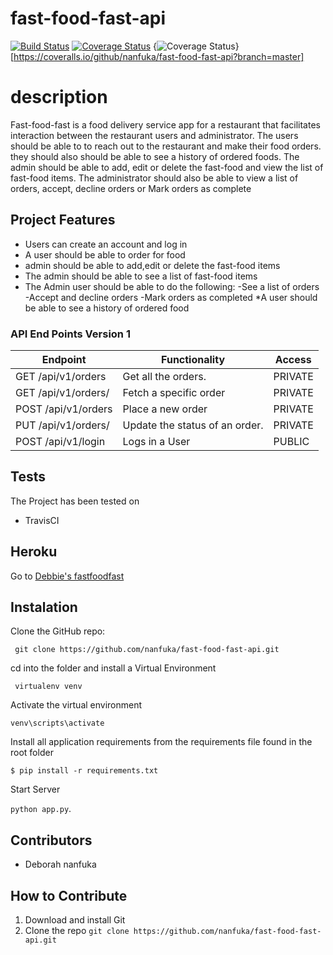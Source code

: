 # fast-food-fast-api
[![Build Status](https://www.travis-ci.com/nanfuka/fast-food-fast-api.svg?branch=feature)](https://www.travis-ci.com/nanfuka/fast-food-fast-api)
[![Coverage Status](https://coveralls.io/repos/github/nanfuka/fast-food-fast-api/badge.svg?branch=master)](https://coveralls.io/github/nanfuka/fast-food-fast-api?branch=feature)
{<img src="https://coveralls.io/repos/github/nanfuka/fast-food-fast-api/badge.svg?branch=master" alt="Coverage Status" />}[https://coveralls.io/github/nanfuka/fast-food-fast-api?branch=master]

# description
Fast-food-fast is a food delivery service app for a restaurant that facilitates  interaction between the restaurant users and administrator. The users should be able to  to reach out to the restaurant and make their food orders. they should also should be able to see a history of ordered foods.    The admin should be able to add, edit or delete the fast-food and  view the list of fast-food items. The administrator should also be able to view a list of orders, accept, decline orders or Mark orders as complete

## Project Features
* Users can create an account and log in
* A user should be able to order for food
* admin should be able to add,edit or delete the fast-food items
* The admin should be able to see a list of fast-food items
* The Admin user should be able to do the following:
    -See a list of orders
    -Accept and decline orders
    -Mark orders as completed
*A user should be able to see a history of ordered food

 

### API End Points Version 1

Endpoint | Functionality| Access
------------ | ------------- | -------------
GET /api/v1/orders | Get all the orders. | PRIVATE
GET /api/v1/orders/<orderId> | Fetch a specific order | PRIVATE
POST /api/v1/orders | Place a new order| PRIVATE
PUT /api/v1/orders/<orderId> | Update the status of an order. | PRIVATE
POST /api/v1/login | Logs in a User | PUBLIC

## Tests
The Project has been tested on
* TravisCI

## Heroku 
Go to [Debbie's fastfoodfast](https://debbiefastfood.herokuapp.com/)

## Instalation

Clone the GitHub repo:
 
` git clone https://github.com/nanfuka/fast-food-fast-api.git`

cd into the folder and install a Virtual Environment

` virtualenv venv`

Activate the virtual environment

`venv\scripts\activate`

Install all application requirements from the requirements file found in the root folder

`$ pip install -r requirements.txt`

Start Server 

`python app.py`.


## Contributors
* Deborah nanfuka

## How to Contribute
1. Download and install Git
2. Clone the repo `git clone https://github.com/nanfuka/fast-food-fast-api.git`
